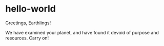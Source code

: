 # hello-world

Greetings, Earthlings!

We have examined your planet, and have found it devoid of purpose and resources. Carry on!

